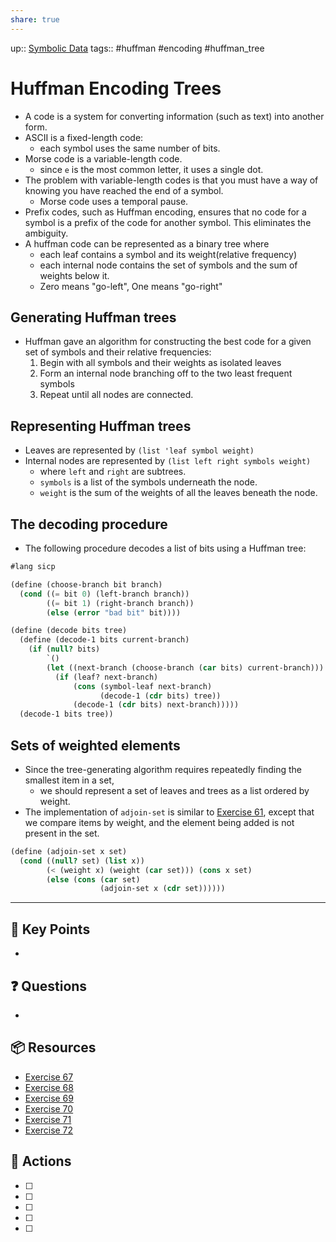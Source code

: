 ```yaml
---
share: true
---
```


up:: [ Symbolic Data](SICP.md#^369430%20)
tags:: #huffman #encoding #huffman_tree


# Huffman Encoding Trees
- A code is a system for converting information (such as text) into another form.
- ASCII is a fixed-length code: 
	- each symbol uses the same number of bits.
- Morse code is a variable-length code.
	- since `e` is the most common letter, it uses a single dot.
- The problem with variable-length codes is that you must have a way of knowing you have reached the end of a symbol.
	- Morse code uses a temporal pause.
- Prefix codes, such as Huffman encoding, ensures that no code for a symbol is a prefix of the code for another symbol. This eliminates the ambiguity.
- A huffman code can be represented as a binary tree where 
	- each leaf contains a symbol and its weight(relative frequency)
	- each internal node contains the set of symbols and the sum of weights below it.
	- Zero means "go-left", One means "go-right"


## Generating Huffman trees
- Huffman gave an algorithm for constructing the best code for a given set of symbols and their relative frequencies:
	1. Begin with all symbols and their weights as isolated leaves
	2. Form an internal node branching off to the two least frequent symbols
	3. Repeat until all nodes are connected.

## Representing Huffman trees
- Leaves are represented by `(list 'leaf symbol weight)`
- Internal nodes are represented by `(list left right symbols weight)`
	- where `left` and `right` are subtrees. 
	- `symbols` is a list of the symbols underneath the node.
	- `weight` is the sum of the weights of all the leaves beneath the node.

## The decoding procedure
- The following procedure decodes a list of bits using a Huffman tree:
```Scheme
#lang sicp

(define (choose-branch bit branch)
  (cond ((= bit 0) (left-branch branch))
        ((= bit 1) (right-branch branch))
        (else (error "bad bit" bit))))

(define (decode bits tree)
  (define (decode-1 bits current-branch)
    (if (null? bits)
        `()
        (let ((next-branch (choose-branch (car bits) current-branch)))
          (if (leaf? next-branch)
              (cons (symbol-leaf next-branch)
                    (decode-1 (cdr bits) tree))
              (decode-1 (cdr bits) next-branch)))))
  (decode-1 bits tree))
```


## Sets of weighted elements
- Since the tree-generating algorithm requires repeatedly finding the smallest item in a set,
	- we should represent a set of leaves and trees as a list ordered by weight.
- The implementation of `adjoin-set` is similar to [ Exercise 61](SICPE%202.61.md), except that we compare items by weight, and the element being added is not present in the set.

```Scheme
(define (adjoin-set x set)
  (cond ((null? set) (list x))
        (< (weight x) (weight (car set))) (cons x set)
        (else (cons (car set)
                    (adjoin-set x (cdr set))))))
```

---

## 🔑 Key Points
- 
## ❓ Questions
- 
## 📦 Resources
- [ Exercise 67 ](SICPE%202.67.md)
- [ Exercise 68 ](SICPE%202.68.md)
- [ Exercise 69 ](SICPE%202.69.md)
- [ Exercise 70 ](SICPE%202.70.md)
- [ Exercise 71 ](SICPE%202.71.md)
- [ Exercise 72 ](SICPE%202.72.md)
## 🎯 Actions
- [ ] 
- [ ] 
- [ ] 
- [ ] 
- [ ] 